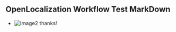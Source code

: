 ## OpenLocalization Workflow Test MarkDown
* ![image2](.\d6693c95-53c3-47fd-8f19-c497a3dc633b.png) 
thanks!